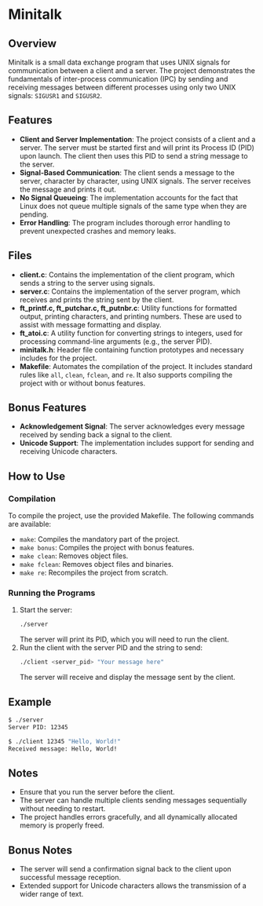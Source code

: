 # Minitalk

## Overview

Minitalk is a small data exchange program that uses UNIX signals for communication between a client and a server. The project demonstrates the fundamentals of inter-process communication (IPC) by sending and receiving messages between different processes using only two UNIX signals: `SIGUSR1` and `SIGUSR2`.

## Features

- **Client and Server Implementation**: The project consists of a client and a server. The server must be started first and will print its Process ID (PID) upon launch. The client then uses this PID to send a string message to the server.
- **Signal-Based Communication**: The client sends a message to the server, character by character, using UNIX signals. The server receives the message and prints it out.
- **No Signal Queueing**: The implementation accounts for the fact that Linux does not queue multiple signals of the same type when they are pending.
- **Error Handling**: The program includes thorough error handling to prevent unexpected crashes and memory leaks.

## Files

- **client.c**: Contains the implementation of the client program, which sends a string to the server using signals.
- **server.c**: Contains the implementation of the server program, which receives and prints the string sent by the client.
- **ft_printf.c, ft_putchar.c, ft_putnbr.c**: Utility functions for formatted output, printing characters, and printing numbers. These are used to assist with message formatting and display.
- **ft_atoi.c**: A utility function for converting strings to integers, used for processing command-line arguments (e.g., the server PID).
- **minitalk.h**: Header file containing function prototypes and necessary includes for the project.
- **Makefile**: Automates the compilation of the project. It includes standard rules like `all`, `clean`, `fclean`, and `re`. It also supports compiling the project with or without bonus features.

## Bonus Features

- **Acknowledgement Signal**: The server acknowledges every message received by sending back a signal to the client.
- **Unicode Support**: The implementation includes support for sending and receiving Unicode characters.

## How to Use

### Compilation

To compile the project, use the provided Makefile. The following commands are available:

- `make`: Compiles the mandatory part of the project.
- `make bonus`: Compiles the project with bonus features.
- `make clean`: Removes object files.
- `make fclean`: Removes object files and binaries.
- `make re`: Recompiles the project from scratch.

### Running the Programs

1. Start the server:
   ```bash
   ./server
   ```
   The server will print its PID, which you will need to run the client.
2. Run the client with the server PID and the string to send:
    ```bash
    ./client <server_pid> "Your message here"
    ```
    The server will receive and display the message sent by the client.
## Example
   ```bash
$ ./server
Server PID: 12345

$ ./client 12345 "Hello, World!"
Received message: Hello, World!
   ```
## Notes

- Ensure that you run the server before the client.
- The server can handle multiple clients sending messages sequentially without needing to restart.
- The project handles errors gracefully, and all dynamically allocated memory is properly freed.

## Bonus Notes

- The server will send a confirmation signal back to the client upon successful message reception.
- Extended support for Unicode characters allows the transmission of a wider range of text.


   




